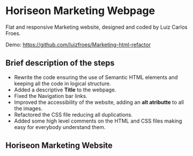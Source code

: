 # Horiseon Marketing Webpage

Flat and responsive Marketing website, designed and coded by Luiz Carlos Froes.

Demo: https://github.com/luizfroes/Marketing-html-refactor

## Brief description of the steps

- Rewrite the code ensuring the use of Semantic HTML elements and keeping all the code in logical structure.
- Added a descriptive **Title** to the webpage.
- Fixed the Navigation bar links.
- Improved the accessibility of the website, adding an **alt atributte** to all the images.
- Refactored the CSS file reducing all duplications.
- Added some high level comments on the HTML and CSS files making easy for everybody understand them.

## Horiseon Marketing Website
